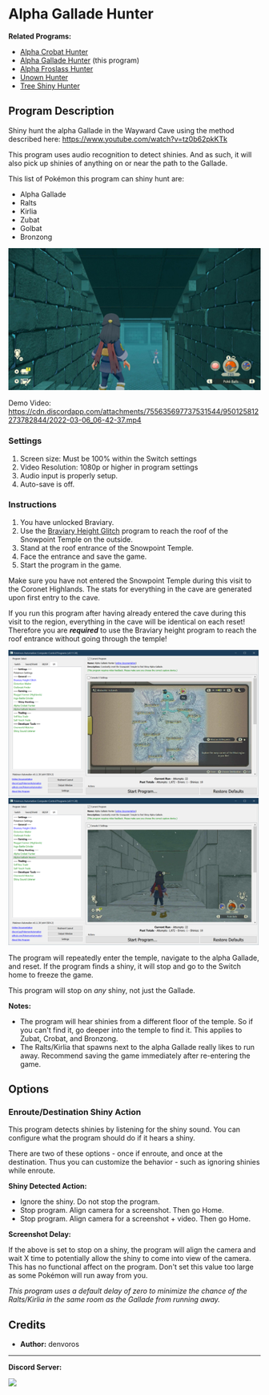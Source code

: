 # Alpha Gallade Hunter

**Related Programs:**
- [Alpha Crobat Hunter](AlphaCrobatHunter.md)
- [Alpha Gallade Hunter](AlphaGalladeHunter.md) (this program)
- [Alpha Froslass Hunter](AlphaFroslassHunter.md)
- [Unown Hunter](UnownHunter.md)
- [Tree Shiny Hunter](TreeShinyHunter.md)

## Program Description

Shiny hunt the alpha Gallade in the Wayward Cave using the method described here: https://www.youtube.com/watch?v=tz0b62pkKTk

This program uses audio recognition to detect shinies. And as such, it will also pick up shinies of anything on or near the path to the Gallade.

This list of Pokémon this program can shiny hunt are:
- Alpha Gallade
- Ralts
- Kirlia
- Zubat
- Golbat
- Bronzong

<img src="images/AlphaGalladeHunter-0.jpg">

Demo Video: https://cdn.discordapp.com/attachments/755635697737531544/950125812273782844/2022-03-06_06-42-37.mp4


### Settings

1. Screen size: Must be 100% within the Switch settings
2. Video Resolution: 1080p or higher in program settings
3. Audio input is properly setup.
4. Auto-save is off.


### Instructions

1. You have unlocked Braviary.
2. Use the [Braviary Height Glitch](BraviaryHeightGlitch.md) program to reach the roof of the Snowpoint Temple on the outside.
3. Stand at the roof entrance of the Snowpoint Temple.
4. Face the entrance and save the game.
5. Start the program in the game.

Make sure you have not entered the Snowpoint Temple during this visit to the Coronet Highlands.
The stats for everything in the cave are generated upon first entry to the cave.

If you run this program after having already entered the cave during this visit to the region, everything in the cave will be identical on each reset! Therefore you are ***required*** to use the Braviary height program to reach the roof entrance without going through the temple!

<img src="images/AlphaGalladeHunter-1.png" width="500"> <img src="images/AlphaGalladeHunter-2.png" width="500">

The program will repeatedly enter the temple, navigate to the alpha Gallade, and reset.
If the program finds a shiny, it will stop and go to the Switch home to freeze the game.

This program will stop on *any* shiny, not just the Gallade.

**Notes:**

- The program will hear shinies from a different floor of the temple. So if you can't find it, go deeper into the temple to find it. This applies to Zubat, Crobat, and Bronzong.
- The Ralts/Kirlia that spawns next to the alpha Gallade really likes to run away. Recommend saving the game immediately after re-entering the game.


## Options


### Enroute/Destination Shiny Action

This program detects shinies by listening for the shiny sound. You can configure what the program should do if it hears a shiny.

There are two of these options - once if enroute, and once at the destination. Thus you can customize the behavior - such as ignoring shinies while enroute.

**Shiny Detected Action:**
- Ignore the shiny. Do not stop the program.
- Stop program. Align camera for a screenshot. Then go Home.
- Stop program. Align camera for a screenshot + video. Then go Home.

**Screenshot Delay:**

If the above is set to stop on a shiny, the program will align the camera and wait X time to potentially allow the shiny to come into view of the camera.
This has no functional affect on the program. Don't set this value too large as some Pokémon will run away from you.

*This program uses a default delay of zero to minimize the chance of the Ralts/Kirlia in the same room as the Gallade from running away.*


## Credits

- **Author:** denvoros


<hr>

**Discord Server:** 

[<img src="https://canary.discordapp.com/api/guilds/695809740428673034/widget.png?style=banner2">](https://discord.gg/cQ4gWxN)
